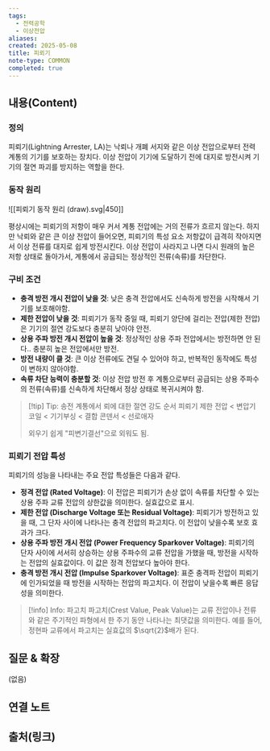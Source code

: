 ```yaml
---
tags:
  - 전력공학
  - 이상전압
aliases: 
created: 2025-05-08
title: 피뢰기
note-type: COMMON
completed: true
---
```


## 내용(Content)
### 정의
피뢰기(Lightning Arrester, LA)는 낙뢰나 개폐 서지와 같은 이상 전압으로부터 전력 계통의 기기를 보호하는 장치다. 이상 전압이 기기에 도달하기 전에 대지로 방전시켜 기기의 절연 파괴를 방지하는 역할을 한다.

### 동작 원리
![[피뢰기 동작 원리 (draw).svg|450]]

평상시에는 피뢰기의 저항이 매우 커서 계통 전압에는 거의 전류가 흐르지 않는다. 하지만 낙뢰와 같은 큰 이상 전압이 들어오면, 피뢰기의 특성 요소 저항값이 급격히 작아지면서 이상 전류를 대지로 쉽게 방전시킨다. 이상 전압이 사라지고 나면 다시 원래의 높은 저항 상태로 돌아가서, 계통에서 공급되는 정상적인 전류(속류)를 차단한다.

### 구비 조건
- **충격 방전 개시 전압이 낮을 것**: 낮은 충격 전압에서도 신속하게 방전을 시작해서 기기를 보호해야함.
- **제한 전압이 낮을 것**: 피뢰기가 동작 중일 때, 피뢰기 양단에 걸리는 전압(제한 전압)은 기기의 절연 강도보다 충분히 낮아야 안전.
- **상용 주파 방전 개시 전압이 높을 것**: 정상적인 상용 주파 전압에서는 방전하면 안 된다.. 충분히 높은 전압에서만 방전.
- **방전 내량이 클 것**: 큰 이상 전류에도 견딜 수 있어야 하고, 반복적인 동작에도 특성이 변하지 않아야함.
- **속류 차단 능력이 충분할 것**: 이상 전압 방전 후 계통으로부터 공급되는 상용 주파수의 전류(속류)를 신속하게 차단해서 정상 상태로 복귀시켜야 함.

>[!tip] Tip: 송전 계통에서 뢰에 대한 절연 강도 순서
>피뢰기 제한 전압 < 변압기 코일 < 기기부싱 < 결합 콘덴서 < 선로애자
>
>외우기 쉽게 "피변기결선"으로 외워도 됨.
### 피뢰기 전압 특성 
피뢰기의 성능을 나타내는 주요 전압 특성들은 다음과 같다.
- **정격 전압 (Rated Voltage)**: 이 전압은 피뢰기가 손상 없이 속류를 차단할 수 있는 상용 주파 교류 전압의 상한값을 의미한다. 실효값으로 표시.
- **제한 전압 (Discharge Voltage 또는 Residual Voltage)**: 피뢰기가 방전하고 있을 때, 그 단자 사이에 나타나는 충격 전압의 파고치다. 이 전압이 낮을수록 보호 효과가 크다.
- **상용 주파 방전 개시 전압 (Power Frequency Sparkover Voltage)**: 피뢰기의 단자 사이에 서서히 상승하는 상용 주파수의 교류 전압을 가했을 때, 방전을 시작하는 전압의 실효값이다. 이 값은 정격 전압보다 높아야 한다.
- **충격 방전 개시 전압 (Impulse Sparkover Voltage)**: 표준 충격파 전압이 피뢰기에 인가되었을 때 방전을 시작하는 전압의 파고치다. 이 전압이 낮을수록 빠른 응답성을 의미한다.

>[!info] Info: 파고치
>파고치(Crest Value, Peak Value)는 교류 전압이나 전류와 같은 주기적인 파형에서 한 주기 동안 나타나는 최댓값을 의미한다. 예를 들어, 정현파 교류에서 파고치는 실효값의 $\sqrt{2}$배가 된다.

## 질문 & 확장

(없음)

## 연결 노트

## 출처(링크)

